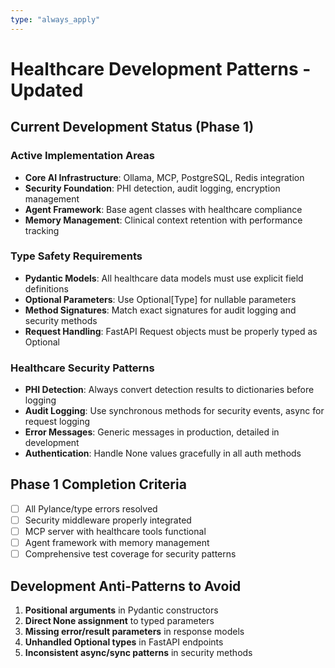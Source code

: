 ```yaml
---
type: "always_apply"
---
```


# Healthcare Development Patterns - Updated

## Current Development Status (Phase 1)

### Active Implementation Areas
- **Core AI Infrastructure**: Ollama, MCP, PostgreSQL, Redis integration
- **Security Foundation**: PHI detection, audit logging, encryption management
- **Agent Framework**: Base agent classes with healthcare compliance
- **Memory Management**: Clinical context retention with performance tracking

### Type Safety Requirements
- **Pydantic Models**: All healthcare data models must use explicit field definitions
- **Optional Parameters**: Use Optional[Type] for nullable parameters
- **Method Signatures**: Match exact signatures for audit logging and security methods
- **Request Handling**: FastAPI Request objects must be properly typed as Optional

### Healthcare Security Patterns
- **PHI Detection**: Always convert detection results to dictionaries before logging
- **Audit Logging**: Use synchronous methods for security events, async for request logging
- **Error Messages**: Generic messages in production, detailed in development
- **Authentication**: Handle None values gracefully in all auth methods

## Phase 1 Completion Criteria
- [ ] All Pylance/type errors resolved
- [ ] Security middleware properly integrated
- [ ] MCP server with healthcare tools functional
- [ ] Agent framework with memory management
- [ ] Comprehensive test coverage for security patterns

## Development Anti-Patterns to Avoid
1. **Positional arguments** in Pydantic constructors
2. **Direct None assignment** to typed parameters
3. **Missing error/result parameters** in response models
4. **Unhandled Optional types** in FastAPI endpoints
5. **Inconsistent async/sync patterns** in security methods